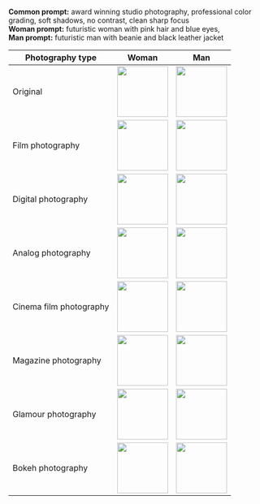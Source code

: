 **Common prompt:** award winning studio photography, professional color grading, soft shadows, no contrast, clean sharp focus \
**Woman prompt:** futuristic woman with pink hair and blue eyes, \
**Man prompt:** futuristic man with beanie and black leather jacket 

| Photography type | Woman | Man |
| --- | --- | --- |
| Original | <img src="https://user-images.githubusercontent.com/1231687/222829549-ce8e6ddf-34d7-4300-80bf-ebb121878e55.png" width=100 /> | <img src="https://user-images.githubusercontent.com/1231687/222829661-9d053480-4ca1-4504-b119-3ba734ccf60d.png" width=100 height=100 /> | 
| Film photography | <img src="https://user-images.githubusercontent.com/1231687/222823796-0671b315-60ac-4605-9a65-e03096ae9cf0.png" width=100 /> | <img src="https://user-images.githubusercontent.com/1231687/222829002-88bc0988-d47d-4742-ad97-176da3659daf.png" width=100 /> |
| Digital photography | <img src="https://user-images.githubusercontent.com/1231687/222823943-6ebc9c5e-ba58-4700-84d0-752211236583.png" width=100 /> | <img src="https://user-images.githubusercontent.com/1231687/222829136-295893df-349e-4f7b-9be7-85316fb2e4c5.png" width=100 /> |
| Analog photography | <img src="https://user-images.githubusercontent.com/1231687/222824213-6a3416c1-8a14-40e7-9751-d74afc4c4d96.png" width=100 /> | <img src="https://user-images.githubusercontent.com/1231687/222829784-373f036f-b6f6-4997-87f2-d07365dde734.png" width=100 /> |
| Cinema film photography | <img src="https://user-images.githubusercontent.com/1231687/222824353-2fa6c35b-c74c-4ff4-babc-9b68bc9f21b8.png" width=100 /> | <img src="https://user-images.githubusercontent.com/1231687/222830048-23d48fc6-1bfa-486e-996e-3681c6f2822c.png" width=100 /> |
| Magazine photography | <img src="https://user-images.githubusercontent.com/1231687/222824479-088e6a77-416e-4768-ad3c-1a6bb460620a.png" width=100 /> | <img src="https://user-images.githubusercontent.com/1231687/222830308-715c8071-b8a6-4e12-a890-a4fb2770a2bd.png" width=100 /> |
| Glamour photography | <img src="https://user-images.githubusercontent.com/1231687/222824578-1a33d464-53f4-405d-92ca-40bcccfb6fef.png" width=100 /> | <img src="https://user-images.githubusercontent.com/1231687/222830576-de367c78-bb2c-4bac-804b-61ec013371d8.png" width=100 /> |
| Bokeh photography | <img src="https://user-images.githubusercontent.com/1231687/222824720-135a6d6e-342a-49c4-a904-fda6d5378f16.png" width=100 /> | <img src="https://user-images.githubusercontent.com/1231687/222830987-d3c263e6-9007-43b4-8094-08e807fecf94.png" width=100 /> |
